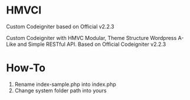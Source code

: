 # HMVCI
Custom Codeigniter based on Official v2.2.3

Custom Codeigniter with HMVC Modular, Theme Structure Wordpress A-Like and Simple RESTful API. Based on Official Codeigniter v2.2.3

How-To
==============================
1. 	Rename index-sample.php into index.php
2. 	Change system folder path into yours